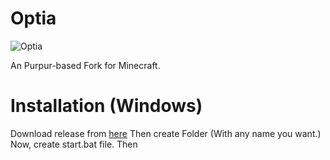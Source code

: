 # Optia

![Optia](https://i.imgur.com/tLT9TnM.png)

An Purpur-based Fork for Minecraft.

# Installation (Windows)

Download release from [here](https://github.com/Minionguyjpro/Optia/releases)
Then create Folder (With any name you want.)
Now, create start.bat file.
Then  

